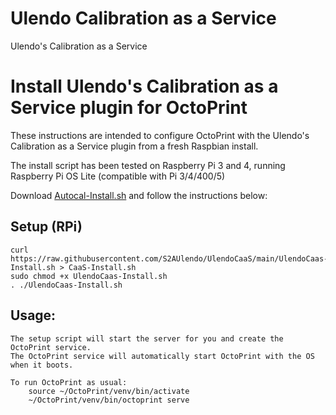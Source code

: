 # Ulendo Calibration as a Service

Ulendo's Calibration as a Service

# Install Ulendo's Calibration as a Service plugin for OctoPrint

These instructions are intended to configure OctoPrint with the Ulendo's Calibration as a Service plugin from a fresh Raspbian install.

The install script has been tested on Raspberry Pi 3 and 4, running Raspberry Pi OS Lite (compatible with Pi 3/4/400/5)

Download [Autocal-Install.sh](Autocal-Install.sh) and follow the instructions below:

## Setup (RPi)

	curl https://raw.githubusercontent.com/S2AUlendo/UlendoCaaS/main/UlendoCaas-Install.sh > CaaS-Install.sh
	sudo chmod +x UlendoCaas-Install.sh
	. ./UlendoCaas-Install.sh

## Usage:
	The setup script will start the server for you and create the OctoPrint service.
	The OctoPrint service will automatically start OctoPrint with the OS when it boots. 

	To run OctoPrint as usual:
		source ~/OctoPrint/venv/bin/activate
		~/OctoPrint/venv/bin/octoprint serve

